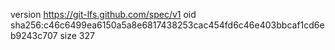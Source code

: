 version https://git-lfs.github.com/spec/v1
oid sha256:c46c6499ea6150a5a8e6817438253cac454fd6c46e403bbcaf1cd6eb9243c707
size 327
